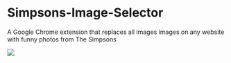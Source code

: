 # Simpsons-Image-Selector

A Google Chrome extension that replaces all images images on any website with funny photos from The Simpsons

![](images/simpsons1.png)
